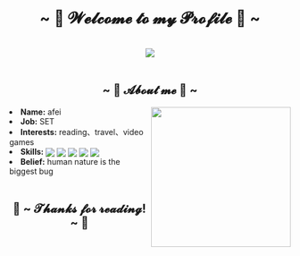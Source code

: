 <body>
    <h1 align="center">~ 💖 𝓦𝓮𝓵𝓬𝓸𝓶𝓮 𝓽𝓸 𝓶𝔂 𝓟𝓻𝓸𝓯𝓲𝓵𝓮 💖 ~</h1>
    <br>
    <div align="center">
        <img src="https://media.giphy.com/media/JLYQnbND9gkYU/giphy.gif">
    </div>
    <br>
    <div>
        <h2 align="center"> ~ 🐼 𝓐𝓫𝓸𝓾𝓽 𝓶𝓮 🐼 ~</h2>
        <img src="https://media.giphy.com/media/1H5tRrKQ44hWg/giphy.gif"
            align="right" width="250">
        <li>
            <b height="80">Name:</b> afei
            </br>
        </li>
        <li>
            <b height="80">Job:</b> SET
        </li>
        <li>
            <b height="80">Interests:</b> reading、travel、video games
        </li>
        <div>
            <li>
                <b height="80">Skills:</b>
                <img valign="middle"
                    src="https://img.shields.io/badge/java%20-%23E34F26.svg?&style=flat&logo=java&logoColor=white" />
                <img valign="middle"
                    src="https://img.shields.io/badge/python%20-%2331A8FF.svg?&style=flat&logo=python&logoColor=white" />
                <img valign="middle"
                    src="https://img.shields.io/badge/idea%20-%2343853D.svg?&style=flat&logo=intellij%20idea&logoColor=white" />
                <img valign="middle"
                    src="https://img.shields.io/badge/maven%20-%23323330.svg?&style=flat&logo=apache%20maven&logoColor=%23F7DF1E" />
                <img valign="middle"
                    src="https://img.shields.io/badge/git%20-%23F06033.svg?&style=flat&logo=git&logoColor=white" />
            </li>
        </div>
        <li>
           <b height="80">Belief:</b> human nature is the biggest bug
        </li>
    </div>
     </br>
    <h2 align="center">💖 ~ 𝓣𝓱𝓪𝓷𝓴𝓼 𝓯𝓸𝓻 𝓻𝓮𝓪𝓭𝓲𝓷𝓰! ~ 💖</h2>
</body>
